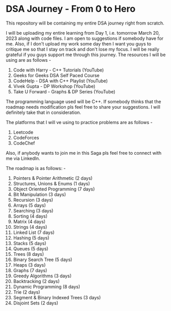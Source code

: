 # DSA Journey - From 0 to Hero
This repository will be containing my entire DSA journey right from scratch.

I will be uploading my entire learning from Day 1, i.e. tomorrow March 20, 2023 along with code files. I am open to suggestions if somebody have for me. Also, if I don't upload my work some day then I want you guys to critique me so that I stay on track and don't lose my focus. I will be really grateful if you guys support me through this journey. The resources I will be using are as follows -

1. Code with Harry - C++ Tutorials (YouTube)
2. Geeks for Geeks DSA Self Paced Course
3. CodeHelp - DSA with C++ Playlist (YouTube)
4. Vivek Gupta - DP Workshop (YouTube)
5. Take U Forward - Graphs & DP Series (YouTube)

The programming language used will be C++.
If somebody thinks that the roadmap needs modification pls feel free to share your suggestions. I will definitely take that in consideration.

The platforms that I will ve using to practice problems are as follows -

1. Leetcode
2. CodeForces
3. CodeChef

Also, if anybody wants to join me in this Saga pls feel free to connect with me via LinkedIn.

The roadmap is as follows: -

1. Pointers & Pointer Arithmetic (2 days)
2. Structures, Unions & Enums (1 days)
3. Object Oriented Programming (7 days)
4. Bit Manipulation (3 days)
5. Recursion (3 days)
6. Arrays (5 days)
7. Searching (3 days)
8. Sorting (4 days)
9. Matrix (4 days)
10. Strings (4 days)
11. Linked List (7 days)
12. Hashing (5 days)
13. Stacks (5 days)
14. Queues (5 days)
15. Trees (8 days)
16. Binary Search Tree (5 days)
17. Heaps (3 days)
18. Graphs (7 days)
19. Greedy Algorithms (3 days)
20. Backtracking (2 days)
21. Dynamic Programming (8 days)
22. Trie (2 days)
23. Segment & Binary Indexed Trees (3 days)
24. Disjoint Sets (2 days)
